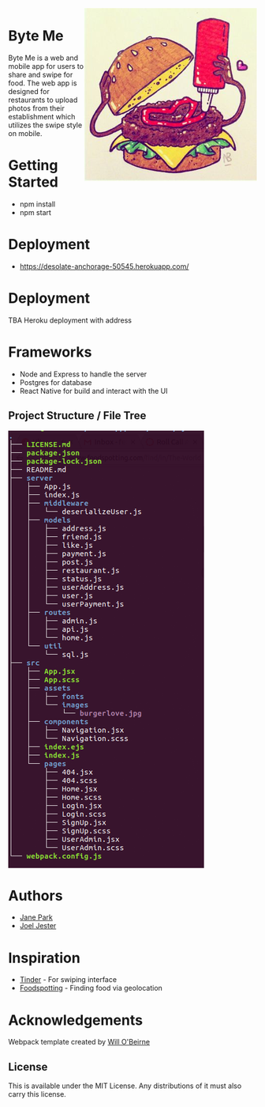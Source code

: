 <img src="/src/assets/images/burgerlove.jpg" align="right" />

# Byte Me
Byte Me is a web and mobile app for users to share and swipe for food. The web app is designed for restaurants to upload photos from their establishment which utilizes the swipe style on mobile. 

# Getting Started
* npm install
* npm start

# Deployment
* https://desolate-anchorage-50545.herokuapp.com/

# Deployment
TBA Heroku deployment with address


# Frameworks
* Node and Express to handle the server
* Postgres for database
* React Native for build and interact with the UI

## Project Structure / File Tree

<img src="/src/assets/images/byteme-app-tree.png" align="center" />

# Authors
* [Jane Park](https://github.com/janepark7)
* [Joel Jester](https://github.com/xcatlkd)

# Inspiration
* [Tinder](http://www.tinder.com) - For swiping interface
* [Foodspotting](http://www.foodspotting.com) - Finding food via geolocation

# Acknowledgements
Webpack template created by [Will O'Beirne](https://github.com/wbobeirne/)

## License

This is available under the MIT License. Any distributions of it must also carry
this license.
